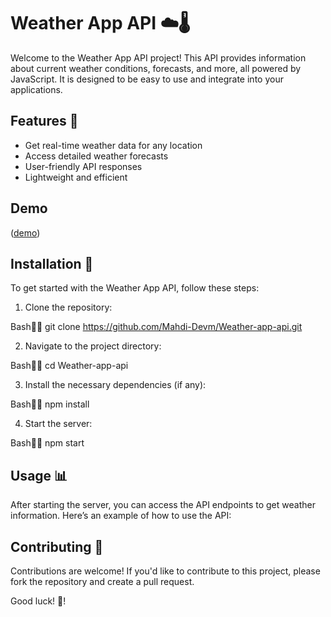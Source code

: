 # Weather App API ☁️🌡️

Welcome to the Weather App API project! This API provides information about current weather conditions, forecasts, and more, all powered by JavaScript. It is designed to be easy to use and integrate into your applications.

## Features 🌟
- Get real-time weather data for any location
- Access detailed weather forecasts
- User-friendly API responses
- Lightweight and efficient

## Demo 
([demo](https://raw.githack.com/Mahdi-Devm/Weather-app-api/main/index.html))

## Installation 🔧
To get started with the Weather App API, follow these steps:

1. Clone the repository:
   

Bash
   git clone https://github.com/Mahdi-Devm/Weather-app-api.git
   


2. Navigate to the project directory:
   

Bash
   cd Weather-app-api
   


3. Install the necessary dependencies (if any):
   

Bash
   npm install
   


4. Start the server:
   

Bash
   npm start
   


## Usage 📊
After starting the server, you can access the API endpoints to get weather information. Here’s an example of how to use the API:

## Contributing 🤝
Contributions are welcome! If you'd like to contribute to this project, please fork the repository and create a pull request.

Good luck! 🎉! 
